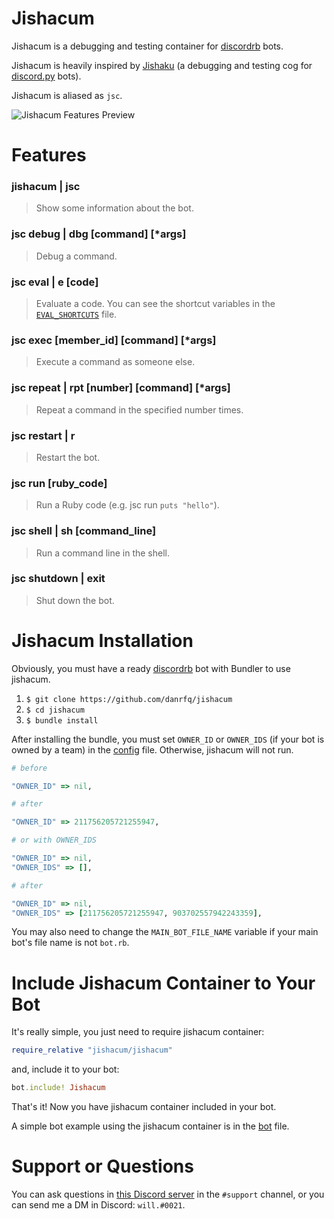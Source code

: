 # Jishacum

Jishacum is a debugging and testing container for [discordrb](https://github.com/shardlab/discordrb) bots.

Jishacum is heavily inspired by [Jishaku](https://github.com/Gorialis/jishaku) (a debugging and testing cog for [discord.py](https://github.com/Rapptz/discord.py) bots).

Jishacum is aliased as `jsc`.

![Jishacum Features Preview](https://gcdnb.pbrd.co/images/WuRqrNkhxGHG.png?o=1)
# Features

### jishacum | jsc
> Show some information about the bot.
### jsc debug | dbg [command] [*args]
> Debug a command.
### jsc eval | e [code]
> Evaluate a code. You can see the shortcut variables in the [`EVAL_SHORTCUTS`](https://github.com/danrfq/jishacum/blob/main/EVAL_SHORTCUTS.md) file.
### jsc exec [member_id] [command] [*args]
> Execute a command as someone else.
### jsc repeat | rpt [number] [command] [*args]
> Repeat a command in the specified number times.
### jsc restart | r
> Restart the bot.
### jsc run [ruby_code]
> Run a Ruby code (e.g. jsc run `puts "hello"`).
### jsc shell | sh [command_line]
> Run a command line in the shell.
### jsc shutdown | exit
> Shut down the bot.

# Jishacum Installation

Obviously, you must have a ready [discordrb](https://github.com/shardlab/discordrb) bot with Bundler to use jishacum.

1. `$ git clone https://github.com/danrfq/jishacum`
2. `$ cd jishacum`
3. `$ bundle install`

After installing the bundle, you must set `OWNER_ID` or `OWNER_IDS` (if your bot is owned by a team) in the [config](https://github.com/danrfq/jishacum/blob/main/jishacum/config.rb) file. Otherwise, jishacum will not run.

```ruby
# before 

"OWNER_ID" => nil,

# after

"OWNER_ID" => 211756205721255947,

# or with OWNER_IDS

"OWNER_ID" => nil,
"OWNER_IDS" => [],

# after

"OWNER_ID" => nil,
"OWNER_IDS" => [211756205721255947, 903702557942243359],
```

You may also need to change the `MAIN_BOT_FILE_NAME` variable if your main bot's file name is not `bot.rb`.

# Include Jishacum Container to Your Bot

It's really simple, you just need to require jishacum container:
```ruby
require_relative "jishacum/jishacum"
```
and, include it to your bot:
```ruby
bot.include! Jishacum
```
That's it! Now you have jishacum container included in your bot.

A simple bot example using the jishacum container is in the [bot](https://github.com/danrfq/jishacum/blob/main/bot.rb) file.

# Support or Questions

You can ask questions in [this Discord server](https://discord.gg/rtUWkwDxHP) in the `#support` channel, or you can send me a DM in Discord: `will.#0021`.
